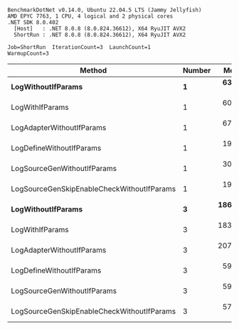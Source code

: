 ```

BenchmarkDotNet v0.14.0, Ubuntu 22.04.5 LTS (Jammy Jellyfish)
AMD EPYC 7763, 1 CPU, 4 logical and 2 physical cores
.NET SDK 8.0.402
  [Host]   : .NET 8.0.8 (8.0.824.36612), X64 RyuJIT AVX2
  ShortRun : .NET 8.0.8 (8.0.824.36612), X64 RyuJIT AVX2

Job=ShortRun  IterationCount=3  LaunchCount=1  
WarmupCount=3  

```
| Method                                     | Number | Mean      | Error     | StdDev   | Min       | Max       | Gen0   | Allocated |
|------------------------------------------- |------- |----------:|----------:|---------:|----------:|----------:|-------:|----------:|
| **LogWithoutIfParams**                         | **1**      |  **63.15 ns** |  **2.381 ns** | **0.131 ns** |  **63.03 ns** |  **63.29 ns** | **0.0010** |      **88 B** |
| LogWithIfParams                            | 1      |  60.00 ns |  7.472 ns | 0.410 ns |  59.74 ns |  60.47 ns | 0.0010 |      88 B |
| LogAdapterWithoutIfParams                  | 1      |  67.74 ns |  9.867 ns | 0.541 ns |  67.26 ns |  68.33 ns | 0.0010 |      88 B |
| LogDefineWithoutIfParams                   | 1      |  19.89 ns |  0.694 ns | 0.038 ns |  19.86 ns |  19.93 ns |      - |         - |
| LogSourceGenWithoutIfParams                | 1      |  30.34 ns |  0.542 ns | 0.030 ns |  30.31 ns |  30.37 ns |      - |         - |
| LogSourceGenSkipEnableCheckWithoutIfParams | 1      |  19.40 ns |  2.154 ns | 0.118 ns |  19.27 ns |  19.51 ns |      - |         - |
| **LogWithoutIfParams**                         | **3**      | **186.20 ns** | **48.815 ns** | **2.676 ns** | **184.20 ns** | **189.24 ns** | **0.0031** |     **264 B** |
| LogWithIfParams                            | 3      | 183.56 ns | 45.502 ns | 2.494 ns | 182.04 ns | 186.44 ns | 0.0031 |     264 B |
| LogAdapterWithoutIfParams                  | 3      | 207.19 ns |  7.546 ns | 0.414 ns | 206.91 ns | 207.67 ns | 0.0031 |     264 B |
| LogDefineWithoutIfParams                   | 3      |  59.40 ns |  0.319 ns | 0.018 ns |  59.38 ns |  59.42 ns |      - |         - |
| LogSourceGenWithoutIfParams                | 3      |  59.72 ns | 18.461 ns | 1.012 ns |  58.65 ns |  60.66 ns |      - |         - |
| LogSourceGenSkipEnableCheckWithoutIfParams | 3      |  57.36 ns |  1.821 ns | 0.100 ns |  57.27 ns |  57.47 ns |      - |         - |
